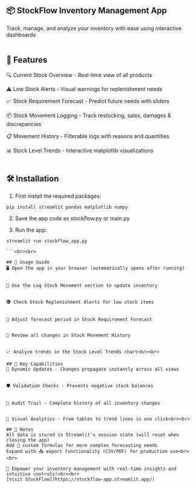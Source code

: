 ## 📦 StockFlow Inventory Management App
Track, manage, and analyze your inventory with ease using interactive dashboards<br><br>

## 🚀 Features
🔍 Current Stock Overview - Real-time view of all products


⚠️ Low Stock Alerts - Visual warnings for replenishment needs


📈 Stock Requirement Forecast - Predict future needs with sliders


📦 Stock Movement Logging - Track restocking, sales, damages & discrepancies


📋 Movement History - Filterable logs with reasons and quantities


📊 Stock Level Trends - Interactive matplotlib visualizations<br><br>

## 🛠️ Installation

1. First install the required packages:

```$
pip install streamlit pandas matplotlib numpy

```

2. Save the app code as stockflow.py or main.py

3. Run the app:

```$
streamlit run stockflow_app.py

```<br><br>

## 🧭 Usage Guide
🖥️ Open the app in your browser (automatically opens after running)


📝 Use the Log Stock Movement section to update inventory


🕵️ Check Stock Replenishment Alerts for low stock items


📅 Adjust forecast period in Stock Requirement Forecast


📁 Review all changes in Stock Movement History


📈 Analyze trends in the Stock Level Trends chart<br><br>

## 🎯 Key Capabilities
🔄 Dynamic Updates - Changes propagate instantly across all views


🛡️ Validation Checks - Prevents negative stock balances


📁 Audit Trail - Complete history of all inventory changes


📐 Visual Analytics - From tables to trend lines in one click<br><br>

## 📌 Notes
All data is stored in Streamlit's session state (will reset when closing the app)
Add 🧮 custom formulas for more complex forecasting needs
Expand with 📤 export functionality (CSV/PDF) for production use<br><br>

🌟 Empower your inventory management with real-time insights and intuitive controls!<br><br>
[Visit StockFlow](https://stockflow-app.streamlit.app/)


